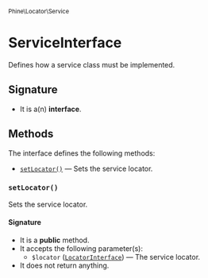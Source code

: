<small>Phine\Locator\Service</small>

ServiceInterface
================

Defines how a service class must be implemented.

Signature
---------

- It is a(n) **interface**.

Methods
-------

The interface defines the following methods:

- [`setLocator()`](#setLocator) &mdash; Sets the service locator.

### `setLocator()` <a name="setLocator"></a>

Sets the service locator.

#### Signature

- It is a **public** method.
- It accepts the following parameter(s):
    - `$locator` ([`LocatorInterface`](../../../Phine/Locator/LocatorInterface.md)) &mdash; The service locator.
- It does not return anything.

